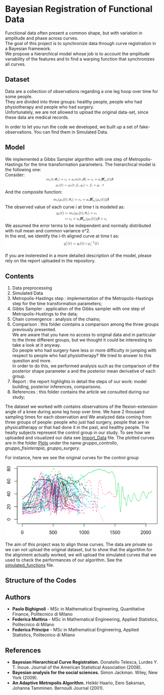 # Bayesian Registration of Functional Data

Functional data often present a common shape, but with variation in amplitude and phase across curves. <br/>
The goal of this project is to synchronize data through curve registration in a Bayesian framework. <br/>
We propose a hierarchical model whose job is to account the amplitude variability of the features and to find a warping function that synchronizes all curves.

## Dataset 

Data are a collection of observations regarding a one leg hoop over time for some people. <br/>
They are divided into three groups: healthy people, people who had physiotherapy and people who had surgery. <br/>
Unfortunately, we are not allowed to upload the original data-set, since these data are medical records. <br/>

In order to let you run the code we developed, we built up a set of fake-observations. You can find them in Simulated Data. 

## Model 

We implemented a Gibbs Sampler algorithm with one step of Metropolis-Hastings for the time transformation parameters.
The hierarchical model is the following one: <br/>
Consider: <br/>
![alt text](https://github.com/PrincipeFederica/hello-world/blob/main/Schermata%202021-02-11%20alle%2021.49.54.png)  <br/>
And the composite function: <br/>
![alt text](https://github.com/PrincipeFederica/hello-world/blob/main/model2.png) <br/>
The observed value of each curve i at time t is modeled as: <br/>
![alt text](https://github.com/PrincipeFederica/hello-world/blob/main/model3.png) <br/>
We assumed the error terms to be independent and normally distributed with null mean and common variance &sigma;^2.  <br/>
In the end, we identify the i-th aligned curve at time t as: <br/>
![alt text](https://github.com/PrincipeFederica/hello-world/blob/main/Schermata%202021-02-11%20alle%2021.59.10.png) <br/>


If you are insterested in a more detailed description of the model, please rely on the report uploaded in the repository.


## Contents

1. Data preprocessing 
2. Simulated Data 
3. Metropolis-Hastings step : implementation of the Metropolis-Hastings step for the time transformation parameters;
4. Gibbs Sampler : application of the Gibbs sampler with one step of Metropolis-Hustings to the data;
5. Chain convergence : analysis of the chains;
6. Comparison : this folder cointains a comparison among the three groups previously presented. <br/>
We are aware that you have no access to original data and in particular to the three different groups, but we thought it could be interesting to take a look at it anyway. <br/>
Do people who had surgery have less or more difficulty in jumping with respect to people who had physiotherapy? We tried to answer to this question and more.<br/>
In order to do this, we performed analysis such as the comparison of the posterior shape parameter a and the posterior mean derivative of each group.
7. Report : the report highlights in detail the steps of our work: model building, posterior inferences, comparisons.
8. References : this folder contains the article we consulted during our study;


The dataset we worked with contains observations of the flexion-extension angle of a knee during aone leg hoop over time. We have 2 thousand sampling times for each observation and We analyzed data coming from three groups of people: people who just had surgery, people that are in physicaltherapy or that had done it in the past, and healthy people. The healty subjects represent the control group in our study. To see how we uploaded and visualized our data see [Import_Data](https://github.com/PrincipeFederica/Bayesian-Principe-Mattina-Bighignoli/blob/main/Import_data.R) file.
The plotted curves are in the folder [Plots](https://github.com/PrincipeFederica/Bayesian-Principe-Mattina-Bighignoli/tree/main/Plots) under the name *gruppo_controllo*, *gruppo_fisioterapia*, *gruppo_surgery*.

For instance, here we see the original curves for the control group

![alt text](https://github.com/PrincipeFederica/Bayesian-Principe-Mattina-Bighignoli/blob/main/Plots/gruppo_controllo.png)

The aim of this project was to align those curves. The data are private so we can not upload the original dataset, but to show that the algortihm for the alignment actually worked, we will upload the simulated curves that we used to check the performances of our algorithm. See the [simulated_functions](https://github.com/PrincipeFederica/Bayesian-Principe-Mattina-Bighignoli/blob/main/simulated_functions.R) file. 


## Structure of the Codes


## Authors
* **Paolo Bighignoli** - MSc in Mathematical Engineering, Quantitative Finance, Politecnico di Milano
* **Federica Mattina** - MSc in Mathematical Engineering, Applied Statistics, Politecnico di Milano
* **Federica Principe** - MSc in Mathematical Engineering, Applied Statistics, Politecnico di Milano


## References
* **Bayesian Hierarchical Curve Registration.** Donatello Telesca, Lurdes Y. T. Inoue. 
Journal of the American Statistical Association (2008).
* **Bayesian analysis for the social sciences.** Simon Jackman. Wiley, New York (2009).
* **An Adaptive Metropolis Algorithm.** Heikki Haario, Eero Saksman, Johanna Tamminen. Bernoulli Journal (2001).
